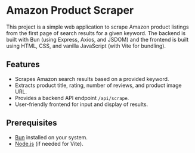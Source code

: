# Amazon Product Scraper

This project is a simple web application to scrape Amazon product listings from the first page of search results for a given keyword. The backend is built with Bun (using Express, Axios, and JSDOM) and the frontend is built using HTML, CSS, and vanilla JavaScript (with Vite for bundling).

## Features

- Scrapes Amazon search results based on a provided keyword.
- Extracts product title, rating, number of reviews, and product image URL.
- Provides a backend API endpoint `/api/scrape`.
- User-friendly frontend for input and display of results.

## Prerequisites

- [Bun](https://bun.sh/) installed on your system.
- [Node.js](https://nodejs.org/) (if needed for Vite).
